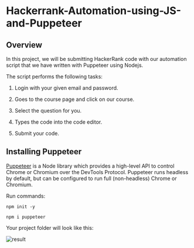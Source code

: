 # Hackerrank-Automation-using-JS-and-Puppeteer

## Overview

In this project, we will be submitting HackerRank code with our automation script that we have written with Puppeteer using Nodejs.

The script performs the following tasks: 

1. Login with your given email and password.

2. Goes to the course page and click on our course.

3. Select the question for you.

4. Types the code into the code editor.

5. Submit your code.

## Installing Puppeteer

[Puppeteer](https://www.npmjs.com/package/puppeteer) is a Node library which provides a high-level API to control Chrome or Chromium over the DevTools Protocol. Puppeteer runs headless by default, but can be configured to run full (non-headless) Chrome or Chromium.

Run commands:

`npm init -y`

`npm i puppeteer`

Your project folder will look like this:

![result](https://user-images.githubusercontent.com/96500508/151426300-25790485-4a28-4a92-a830-12555ce75443.jpg)
